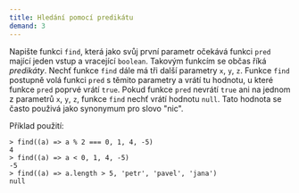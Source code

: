 ```yaml
---
title: Hledání pomocí predikátu
demand: 3
---
```


Napište funkci `find`, která jako svůj první parametr očekává funkci `pred` mající jeden vstup a vracející `boolean`. Takovým funkcím se občas říká _predikáty_. Nechť funkce `find` dále má tři další parametry `x`, `y`, `z`. Funkce `find` postupně volá funkci `pred` s těmito parametry a vrátí tu hodnotu, u které funkce `pred` poprvé vrátí `true`. Pokud funkce `pred` nevrátí `true` ani na jednom z parametrů `x`, `y`, `z`, funkce `find` nechť vrátí hodnotu `null`. Tato hodnota se často použivá jako synonymum pro slovo "nic".

Příklad použití:

```jscon
> find((a) => a % 2 === 0, 1, 4, -5)
4
> find((a) => a < 0, 1, 4, -5)
-5
> find((a) => a.length > 5, 'petr', 'pavel', 'jana')
null
```
